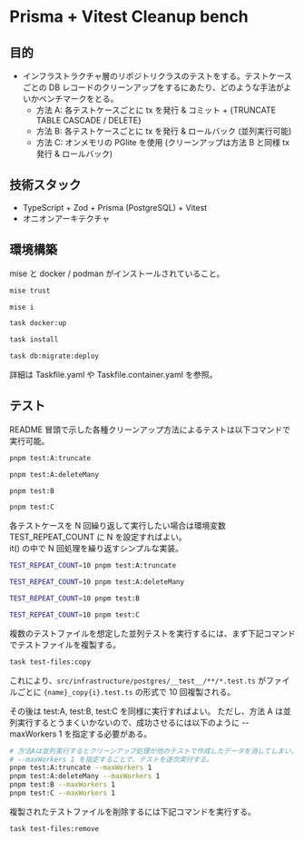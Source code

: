 # Prisma + Vitest Cleanup bench

## 目的
- インフラストラクチャ層のリポジトリクラスのテストをする。テストケースごとの DB レコードのクリーンアップをするにあたり、どのような手法がよいかベンチマークをとる。
    - 方法 A: 各テストケースごとに tx を発行 & コミット + {TRUNCATE TABLE CASCADE / DELETE}
    - 方法 B: 各テストケースごとに tx を発行 & ロールバック (並列実行可能)
    - 方法 C: オンメモリの PGlite を使用 (クリーンアップは方法 B と同様 tx 発行 & ロールバック)

## 技術スタック
- TypeScript + Zod + Prisma (PostgreSQL) + Vitest
- オニオンアーキテクチャ

## 環境構築

mise と docker / podman がインストールされていること。

```bash
mise trust

mise i

task docker:up

task install

task db:migrate:deploy
```

詳細は Taskfile.yaml や Taskfile.container.yaml を参照。

## テスト

README 冒頭で示した各種クリーンアップ方法によるテストは以下コマンドで実行可能。

```bash
pnpm test:A:truncate

pnpm test:A:deleteMany

pnpm test:B

pnpm test:C
```

各テストケースを N 回繰り返して実行したい場合は環境変数 TEST_REPEAT_COUNT に N を設定すればよい。 \
it() の中で N 回処理を繰り返すシンプルな実装。

```bash
TEST_REPEAT_COUNT=10 pnpm test:A:truncate

TEST_REPEAT_COUNT=10 pnpm test:A:deleteMany

TEST_REPEAT_COUNT=10 pnpm test:B

TEST_REPEAT_COUNT=10 pnpm test:C
```

複数のテストファイルを想定した並列テストを実行するには、まず下記コマンドでテストファイルを複製する。

```bash
task test-files:copy
```

これにより、`src/infrastructure/postgres/__test__/**/*.test.ts` がファイルごとに `{name}_copy{i}.test.ts` の形式で 10 回複製される。

その後は test:A, test:B, test:C を同様に実行すればよい。
ただし、方法 A は並列実行するとうまくいかないので、成功させるには以下のように --maxWorkers 1 を指定する必要がある。

```bash
# 方法Aは並列実行するとクリーンアップ処理が他のテストで作成したデータを消してしまい、テストが失敗する。
# --maxWorkers 1 を指定することで、テストを逐次実行する。
pnpm test:A:truncate --maxWorkers 1
pnpm test:A:deleteMany --maxWorkers 1
pnpm test:B --maxWorkers 1
pnpm test:C --maxWorkers 1
```

複製されたテストファイルを削除するには下記コマンドを実行する。

```bash
task test-files:remove
```
